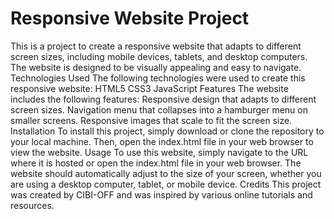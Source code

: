 # Responsive Website Project
 This is a project to create a responsive website that adapts to different screen sizes, including mobile devices, tablets, and desktop computers. The website is designed to be visually appealing and easy to navigate.  Technologies Used  The following technologies were used to create this responsive website: HTML5 CSS3 JavaScript  Features  The website includes the following features: Responsive design that adapts to different screen sizes. Navigation menu that collapses into a hamburger menu on smaller screens. Responsive images that scale to fit the screen size.  Installation To install this project, simply download or clone the repository to your local machine. Then, open the index.html file in your web browser to view the website.  Usage To use this website, simply navigate to the URL where it is hosted or open the index.html file in your web browser. The website should automatically adjust to the size of your screen, whether you are using a desktop computer, tablet, or mobile device.  Credits This project was created by CIBI-OFF and was inspired by various online tutorials and resources.
